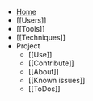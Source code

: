 * [Home]([[README]])
* [[Users]] 
* [[Tools]]
* [[Techniques]]
* Project
	* [[Use]]
	* [[Contribute]]
	* [[About]]
	* [[Known issues]] 
	* [[ToDos]]
